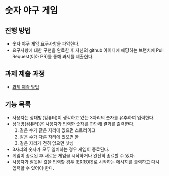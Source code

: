 # 숫자 야구 게임
## 진행 방법
* 숫자 야구 게임 요구사항을 파악한다.
* 요구사항에 대한 구현을 완료한 후 자신의 github 아이디에 해당하는 브랜치에 Pull Request(이하 PR)를 통해 과제를 제출한다.

## 과제 제출 과정
* [과제 제출 방법](https://github.com/next-step/nextstep-docs/tree/master/precourse)

## 기능 목록
- 사용자는 상대방(컴퓨터)이 생각하고 있는 3자리의 숫자를 유추하여 입력한다.
- 상대방(컴퓨터)은 사용자가 입력한 숫자를 판단해 결과를 출력한다.
    1. 같은 수가 같은 자리에 있으면 스트라이크
    2. 같은 수가 다른 자리에 있으면 볼
    3. 같은 자리가 전혀 없으면 낫싱
- 3자리의 숫자가 모두 일치하는 경우 게임이 종료된다.
- 게임이 종료된 후 새로운 게임을 시작하거나 완전히 종료할 수 있다.
- 사용자가 잘못된 값을 입력할 경우 [ERROR]로 시작하는 메시지를 출력하고 다시 입력할 수 있어야 한다.